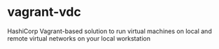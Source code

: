 # vagrant-vdc
HashiCorp Vagrant-based solution to run virtual machines on local and remote virtual networks on your local workstation
